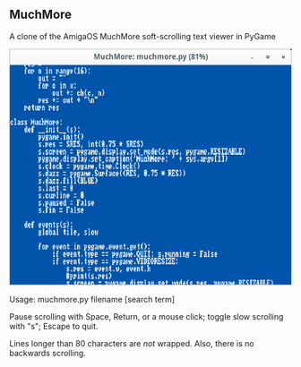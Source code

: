 ## MuchMore

A clone of the AmigaOS MuchMore soft-scrolling text viewer in PyGame

![screenshot](https://github.com/mdoege/MuchMore/raw/master/screenshot.png
 "MuchMore screenshot")

Usage: muchmore.py filename [search term]

Pause scrolling with Space, Return, or a mouse click; toggle slow scrolling
with "s"; Escape to quit.

Lines longer than 80 characters are _not_ wrapped. Also, there is no
backwards scrolling.


